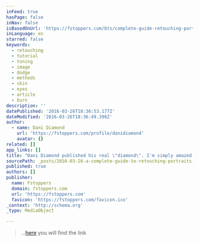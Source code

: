 ```yaml
---
inFeed: true
hasPage: false
inNav: false
isBasedOnUrl: 'https://fstoppers.com/bts/complete-guide-retouching-portraits-photoshop-free-98236'
inLanguage: en
starred: false
keywords:
  - retouching
  - tutorial
  - toning
  - image
  - dodge
  - methods
  - skin
  - eyes
  - article
  - burn
description: ''
datePublished: '2016-03-26T18:36:53.177Z'
dateModified: '2016-03-26T18:36:49.396Z'
author:
  - name: Dani Diamond
    url: 'https://fstoppers.com/profile/danidiamond'
    avatar: {}
related: []
app_links: []
title: "Dani Diamond published his real \"diamond\". I'm simply amazed! Thanks Dani!"
sourcePath: _posts/2016-03-26-a-complete-guide-to-retouching-portraits-in-photoshop-for-fr.md
published: true
authors: []
publisher:
  name: Fstoppers
  domain: fstoppers.com
  url: 'https://fstoppers.com'
  favicon: 'https://fstoppers.com/favicon.ico'
_context: 'http://schema.org'
_type: MediaObject

---
```

> ...[here][0] you will find the link



[0]: https://fstoppers.com/bts/complete-guide-retouching-portraits-photoshop-free-98236